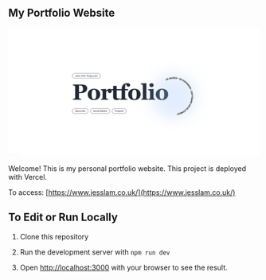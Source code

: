 ## My Portfolio Website

![Portfolio Website](./public/react-portfolio.png)

Welcome! This is my personal portfolio website. This project is deployed with Vercel.

To access: [https://www.jesslam.co.uk/](https://www.jesslam.co.uk/)

## To Edit or Run Locally

1. Clone this repository

2. Run the development server with `npm run dev`

3. Open [http://localhost:3000](http://localhost:3000) with your browser to see the result.
